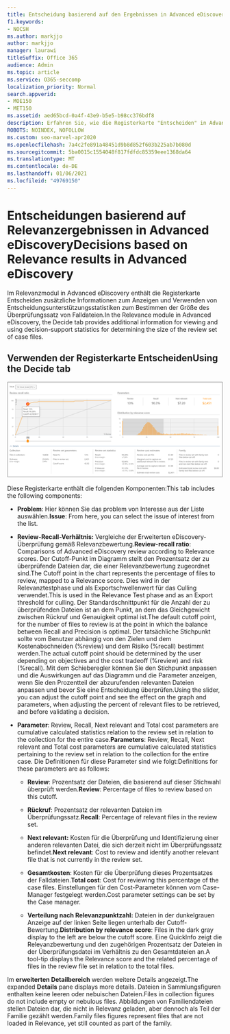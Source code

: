 ```yaml
---
title: Entscheidung basierend auf den Ergebnissen in Advanced eDiscovery
f1.keywords:
- NOCSH
ms.author: markjjo
author: markjjo
manager: laurawi
titleSuffix: Office 365
audience: Admin
ms.topic: article
ms.service: O365-seccomp
localization_priority: Normal
search.appverid:
- MOE150
- MET150
ms.assetid: aed65bcd-0a4f-43e9-b5e5-b98cc376bdf8
description: Erfahren Sie, wie die Registerkarte "Entscheiden" in Advanced eDiscovery Daten enthält, mit deren Hilfe Sie die richtige Größe der Falldateien für die Überprüfung ermitteln können.
ROBOTS: NOINDEX, NOFOLLOW
ms.custom: seo-marvel-apr2020
ms.openlocfilehash: 7a4c2fe891a48451d9b8d852f603b225ab7b080d
ms.sourcegitcommit: 5ba0015c1554048f817fdfdc85359eee1368da64
ms.translationtype: MT
ms.contentlocale: de-DE
ms.lasthandoff: 01/06/2021
ms.locfileid: "49769150"
---
```

# <a name="decisions-based-on-relevance-results-in-advanced-ediscovery"></a><span data-ttu-id="bec78-103">Entscheidungen basierend auf Relevanzergebnissen in Advanced eDiscovery</span><span class="sxs-lookup"><span data-stu-id="bec78-103">Decisions based on Relevance results in Advanced eDiscovery</span></span>
  
<span data-ttu-id="bec78-104">Im Relevanzmodul in Advanced eDiscovery enthält die Registerkarte Entscheiden zusätzliche Informationen zum Anzeigen und Verwenden von Entscheidungsunterstützungsstatistiken zum Bestimmen der Größe des Überprüfungssatz von Falldateien.</span><span class="sxs-lookup"><span data-stu-id="bec78-104">In the Relevance module in Advanced eDiscovery, the Decide tab provides additional information for viewing and using decision-support statistics for determining the size of the review set of case files.</span></span>
  
## <a name="using-the-decide-tab"></a><span data-ttu-id="bec78-105">Verwenden der Registerkarte Entscheiden</span><span class="sxs-lookup"><span data-stu-id="bec78-105">Using the Decide tab</span></span>

![Relevanz entscheiden](../media/f32fed89-f3b5-404a-90c7-ea25d2eb58a9.png)
  
<span data-ttu-id="bec78-107">Diese Registerkarte enthält die folgenden Komponenten:</span><span class="sxs-lookup"><span data-stu-id="bec78-107">This tab includes the following components:</span></span>
  
- <span data-ttu-id="bec78-108">**Problem**: Hier können Sie das problem von Interesse aus der Liste auswählen.</span><span class="sxs-lookup"><span data-stu-id="bec78-108">**Issue**: From here, you can select the issue of interest from the list.</span></span>

- <span data-ttu-id="bec78-109">**Review-Recall-Verhältnis:** Vergleiche der Erweiterten eDiscovery-Überprüfung gemäß Relevanzbewertung.</span><span class="sxs-lookup"><span data-stu-id="bec78-109">**Review-recall ratio**: Comparisons of Advanced eDiscovery review according to Relevance scores.</span></span> <span data-ttu-id="bec78-110">Der Cutoff-Punkt im Diagramm stellt den Prozentsatz der zu überprüfende Dateien dar, die einer Relevanzbewertung zugeordnet sind.</span><span class="sxs-lookup"><span data-stu-id="bec78-110">The Cutoff point in the chart represents the percentage of files to review, mapped to a Relevance score.</span></span> <span data-ttu-id="bec78-111">Dies wird in der Relevanztestphase und als Exportschwellenwert für das Culling verwendet.</span><span class="sxs-lookup"><span data-stu-id="bec78-111">This is used in the Relevance Test phase and as an Export threshold for culling.</span></span> <span data-ttu-id="bec78-112">Der Standardschnittpunkt für die Anzahl der zu überprüfenden Dateien ist an dem Punkt, an dem das Gleichgewicht zwischen Rückruf und Genauigkeit optimal ist.</span><span class="sxs-lookup"><span data-stu-id="bec78-112">The default cutoff point, for the number of files to review is at the point in which the balance between Recall and Precision is optimal.</span></span> <span data-ttu-id="bec78-113">Der tatsächliche Stichpunkt sollte vom Benutzer abhängig von den Zielen und dem Kostenabschneiden (%review) und dem Risiko (%recall) bestimmt werden.</span><span class="sxs-lookup"><span data-stu-id="bec78-113">The actual cutoff point should be determined by the user depending on objectives and the cost tradeoff (%review) and risk (%recall).</span></span> <span data-ttu-id="bec78-114">Mit dem Schieberegler können Sie den Stichpunkt anpassen und die Auswirkungen auf das Diagramm und die Parameter anzeigen, wenn Sie den Prozentteil der abzurufenden relevanten Dateien anpassen und bevor Sie eine Entscheidung überprüfen.</span><span class="sxs-lookup"><span data-stu-id="bec78-114">Using the slider, you can adjust the cutoff point and see the effect on the graph and parameters, when adjusting the percent of relevant files to be retrieved, and before validating a decision.</span></span>

- <span data-ttu-id="bec78-115">**Parameter**: Review, Recall, Next relevant and Total cost parameters are cumulative calculated statistics relation to the review set in relation to the collection for the entire case.</span><span class="sxs-lookup"><span data-stu-id="bec78-115">**Parameters**: Review, Recall, Next relevant and Total cost parameters are cumulative calculated statistics pertaining to the review set in relation to the collection for the entire case.</span></span> <span data-ttu-id="bec78-116">Die Definitionen für diese Parameter sind wie folgt:</span><span class="sxs-lookup"><span data-stu-id="bec78-116">Definitions for these parameters are as follows:</span></span>

  - <span data-ttu-id="bec78-117">**Review**: Prozentsatz der Dateien, die basierend auf dieser Stichwahl überprüft werden.</span><span class="sxs-lookup"><span data-stu-id="bec78-117">**Review**: Percentage of files to review based on this cutoff.</span></span>

  - <span data-ttu-id="bec78-118">**Rückruf**: Prozentsatz der relevanten Dateien im Überprüfungssatz.</span><span class="sxs-lookup"><span data-stu-id="bec78-118">**Recall**: Percentage of relevant files in the review set.</span></span>

  - <span data-ttu-id="bec78-119">**Next relevant:** Kosten für die Überprüfung und Identifizierung einer anderen relevanten Datei, die sich derzeit nicht im Überprüfungssatz befindet.</span><span class="sxs-lookup"><span data-stu-id="bec78-119">**Next relevant**: Cost to review and identify another relevant file that is not currently in the review set.</span></span>

  - <span data-ttu-id="bec78-120">**Gesamtkosten**: Kosten für die Überprüfung dieses Prozentsatzes der Falldateien.</span><span class="sxs-lookup"><span data-stu-id="bec78-120">**Total cost**: Cost for reviewing this percentage of the case files.</span></span> <span data-ttu-id="bec78-121">Einstellungen für den Cost-Parameter können vom Case-Manager festgelegt werden.</span><span class="sxs-lookup"><span data-stu-id="bec78-121">Cost parameter settings can be set by the Case manager.</span></span>

  - <span data-ttu-id="bec78-122">**Verteilung nach Relevanzpunktzahl:** Dateien in der dunkelgrauen Anzeige auf der linken Seite liegen unterhalb der Cutoff-Bewertung.</span><span class="sxs-lookup"><span data-stu-id="bec78-122">**Distribution by relevance score**: Files in the dark gray display to the left are below the cutoff score.</span></span> <span data-ttu-id="bec78-123">Eine QuickInfo zeigt die Relevanzbewertung und den zugehörigen Prozentsatz der Dateien in der Überprüfungsdatei im Verhältnis zu den Gesamtdateien an.</span><span class="sxs-lookup"><span data-stu-id="bec78-123">A tool-tip displays the Relevance score and the related percentage of files in the review file set in relation to the total files.</span></span>

<span data-ttu-id="bec78-124">Im **erweiterten Detailbereich** werden weitere Details angezeigt.</span><span class="sxs-lookup"><span data-stu-id="bec78-124">The expanded **Details** pane displays more details.</span></span> <span data-ttu-id="bec78-125">Dateien in Sammlungsfiguren enthalten keine leeren oder nebuischen Dateien.</span><span class="sxs-lookup"><span data-stu-id="bec78-125">Files in collection figures do not include empty or nebulous files.</span></span> <span data-ttu-id="bec78-126">Abbildungen von Familiendateien stellen Dateien dar, die nicht in Relevanz geladen, aber dennoch als Teil der Familie gezählt werden.</span><span class="sxs-lookup"><span data-stu-id="bec78-126">Family files figures represent files that are not loaded in Relevance, yet still counted as part of the family.</span></span>
